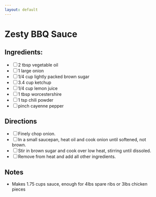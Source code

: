 ```yaml
---
layout: default
---
```


# Zesty BBQ Sauce

<div class="ingredients">
<h2>Ingredients:</h2>
    <ul class="ingredient-list">
        <li><label><input type="checkbox">2 tbsp vegetable oil</label></li>
        <li><label><input type="checkbox">1 large onion</label></li>
        <li><label><input type="checkbox">1/4 cup lightly packed brown sugar</label></li>
        <li><label><input type="checkbox">3.4 cup ketchup</label></li>
        <li><label><input type="checkbox">1/4 cup lemon juice</label></li>
        <li><label><input type="checkbox">1 tbsp worcestershire</label></li>
        <li><label><input type="checkbox">1 tsp chili powder</label></li>
        <li><label><input type="checkbox">pinch cayenne pepper</label></li>
    </ul>
</div>

<div class="directions">
<h2>Directions</h2>
    <ul class="direction-list">
        <li><label><input type="checkbox">Finely chop onion.</label></li>
        <li><label><input type="checkbox">In a small saucepan, heat oil and cook onion until softened, not brown.</label></li>
        <li><label><input type="checkbox">Stir in brown sugar and cook over low heat, stirring until dissoled.</label></li>
        <li><label><input type="checkbox">Remove from heat and add all other ingredients.</label></li>
    </ul>
</div>

## Notes

* Makes 1.75 cups sauce, enough for 4lbs spare ribs or 3lbs chicken pieces
